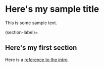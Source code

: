 # Here's my sample title

This is some sample text.

(section-label)=
## Here's my first section

Here is a [reference to the intro](intro.md).

```{tableofcontents}
```

